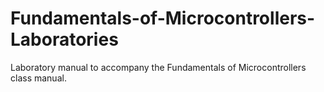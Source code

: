 # Fundamentals-of-Microcontrollers-Laboratories
Laboratory manual to accompany the Fundamentals of Microcontrollers class manual.
